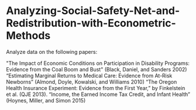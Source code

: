 # Analyzing-Social-Safety-Net-and-Redistribution-with-Econometric-Methods

Analyze data on the following papers:

"The Impact of Economic Conditions on Participation in Disability Programs: Evidence from the Coal Boom and Bust" (Black, Daniel, and Sanders 2002)
“Estimating Marginal Returns to Medical Care: Evidence from At-Risk Newborns” (Almond, Doyle, Kowalski, and Williams 2010)
“The Oregon Health Insurance Experiment: Evidence from the First Year,” by Finkelstein et al. (QJE 2013).
“Income, the Earned Income Tax Credit, and Infant Health” (Hoynes, Miller, and Simon 2015)
